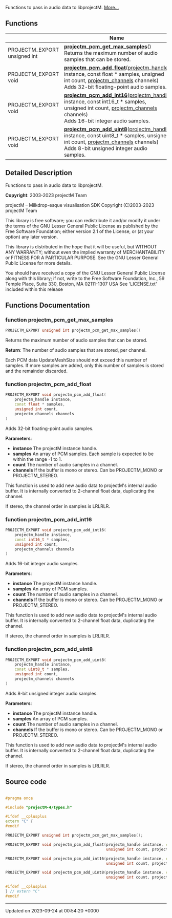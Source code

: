 Functions to pass in audio data to libprojectM.  [More...](#detailed-description)

## Functions

|                | Name           |
| -------------- | -------------- |
| PROJECTM_EXPORT unsigned int | **[projectm_pcm_get_max_samples](/projectm/apiapi/projectm/audio.md#function-projectm-pcm-get-max-samples)**()<br>Returns the maximum number of audio samples that can be stored.  |
| PROJECTM_EXPORT void | **[projectm_pcm_add_float](/projectm/apiapi/projectm/audio.md#function-projectm-pcm-add-float)**([projectm_handle](/projectm/apiapi/projectm/types.md#typedef-projectm-handle) instance, const float * samples, unsigned int count, [projectm_channels](/projectm/apiapi/projectm/types.md#enum-projectm-channels) channels)<br>Adds 32-bit floating-point audio samples.  |
| PROJECTM_EXPORT void | **[projectm_pcm_add_int16](/projectm/apiapi/projectm/audio.md#function-projectm-pcm-add-int16)**([projectm_handle](/projectm/apiapi/projectm/types.md#typedef-projectm-handle) instance, const int16_t * samples, unsigned int count, [projectm_channels](/projectm/apiapi/projectm/types.md#enum-projectm-channels) channels)<br>Adds 16-bit integer audio samples.  |
| PROJECTM_EXPORT void | **[projectm_pcm_add_uint8](/projectm/apiapi/projectm/audio.md#function-projectm-pcm-add-uint8)**([projectm_handle](/projectm/apiapi/projectm/types.md#typedef-projectm-handle) instance, const uint8_t * samples, unsigned int count, [projectm_channels](/projectm/apiapi/projectm/types.md#enum-projectm-channels) channels)<br>Adds 8-bit unsigned integer audio samples.  |

## Detailed Description

Functions to pass in audio data to libprojectM. 

**Copyright**: 2003-2023 projectM Team


projectM &ndash; Milkdrop-esque visualisation SDK Copyright (C)2003-2023 projectM Team

This library is free software; you can redistribute it and/or modify it under the terms of the GNU Lesser General Public License as published by the Free Software Foundation; either version 2.1 of the License, or (at your option) any later version.

This library is distributed in the hope that it will be useful, but WITHOUT ANY WARRANTY; without even the implied warranty of MERCHANTABILITY or FITNESS FOR A PARTICULAR PURPOSE. See the GNU Lesser General Public License for more details.

You should have received a copy of the GNU Lesser General Public License along with this library; if not, write to the Free Software Foundation, Inc., 59 Temple Place, Suite 330, Boston, MA 02111-1307 USA See 'LICENSE.txt' included within this release 


## Functions Documentation

### function projectm_pcm_get_max_samples

```cpp
PROJECTM_EXPORT unsigned int projectm_pcm_get_max_samples()
```

Returns the maximum number of audio samples that can be stored. 

**Return**: The number of audio samples that are stored, per channel. 

Each PCM data UpdateMeshSize should not exceed this number of samples. If more samples are added, only this number of samples is stored and the remainder discarded.


### function projectm_pcm_add_float

```cpp
PROJECTM_EXPORT void projectm_pcm_add_float(
    projectm_handle instance,
    const float * samples,
    unsigned int count,
    projectm_channels channels
)
```

Adds 32-bit floating-point audio samples. 

**Parameters**: 

  * **instance** The projectM instance handle. 
  * **samples** An array of PCM samples. Each sample is expected to be within the range -1 to 1. 
  * **count** The number of audio samples in a channel. 
  * **channels** If the buffer is mono or stereo. Can be PROJECTM_MONO or PROJECTM_STEREO. 


This function is used to add new audio data to projectM's internal audio buffer. It is internally converted to 2-channel float data, duplicating the channel.

If stereo, the channel order in samples is LRLRLR.


### function projectm_pcm_add_int16

```cpp
PROJECTM_EXPORT void projectm_pcm_add_int16(
    projectm_handle instance,
    const int16_t * samples,
    unsigned int count,
    projectm_channels channels
)
```

Adds 16-bit integer audio samples. 

**Parameters**: 

  * **instance** The projectM instance handle. 
  * **samples** An array of PCM samples. 
  * **count** The number of audio samples in a channel. 
  * **channels** If the buffer is mono or stereo. Can be PROJECTM_MONO or PROJECTM_STEREO. 


This function is used to add new audio data to projectM's internal audio buffer. It is internally converted to 2-channel float data, duplicating the channel.

If stereo, the channel order in samples is LRLRLR.


### function projectm_pcm_add_uint8

```cpp
PROJECTM_EXPORT void projectm_pcm_add_uint8(
    projectm_handle instance,
    const uint8_t * samples,
    unsigned int count,
    projectm_channels channels
)
```

Adds 8-bit unsigned integer audio samples. 

**Parameters**: 

  * **instance** The projectM instance handle. 
  * **samples** An array of PCM samples. 
  * **count** The number of audio samples in a channel. 
  * **channels** If the buffer is mono or stereo. Can be PROJECTM_MONO or PROJECTM_STEREO. 


This function is used to add new audio data to projectM's internal audio buffer. It is internally converted to 2-channel float data, duplicating the channel.

If stereo, the channel order in samples is LRLRLR.




## Source code

```cpp

#pragma once

#include "projectM-4/types.h"

#ifdef __cplusplus
extern "C" {
#endif

PROJECTM_EXPORT unsigned int projectm_pcm_get_max_samples();

PROJECTM_EXPORT void projectm_pcm_add_float(projectm_handle instance, const float* samples,
                                            unsigned int count, projectm_channels channels);

PROJECTM_EXPORT void projectm_pcm_add_int16(projectm_handle instance, const int16_t* samples,
                                            unsigned int count, projectm_channels channels);

PROJECTM_EXPORT void projectm_pcm_add_uint8(projectm_handle instance, const uint8_t* samples,
                                            unsigned int count, projectm_channels channels);

#ifdef __cplusplus
} // extern "C"
#endif
```


-------------------------------

Updated on 2023-09-24 at 00:54:20 +0000

